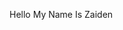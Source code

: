 Hello
My Name Is Zaiden
<html>
<html>
  <html>
    <html>
      <html>
        <html>
<html>
    <html>
      <html>
        <html>
          <html>
    <html>
      <html>
        <html>
          <html>
    <html>
      <html>
        <html>
          
